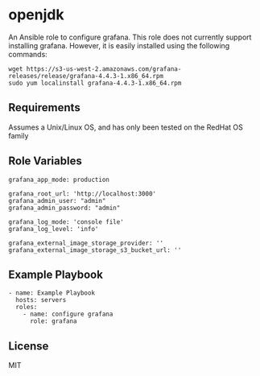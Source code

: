 openjdk
=======

An Ansible role to configure grafana.  This role does not currently support installing grafana.  However,
it is easily installed using the following commands:
     
    wget https://s3-us-west-2.amazonaws.com/grafana-releases/release/grafana-4.4.3-1.x86_64.rpm 
    sudo yum localinstall grafana-4.4.3-1.x86_64.rpm

Requirements
------------

Assumes a Unix/Linux OS, and has only been tested on the RedHat OS family

Role Variables
--------------

    grafana_app_mode: production
    
    grafana_root_url: 'http://localhost:3000'
    grafana_admin_user: "admin"
    grafana_admin_password: "admin"
    
    grafana_log_mode: 'console file'
    grafana_log_level: 'info'
    
    grafana_external_image_storage_provider: ''
    grafana_external_image_storage_s3_bucket_url: ''

Example Playbook
----------------

    - name: Example Playbook
      hosts: servers
      roles:
        - name: configure grafana
          role: grafana

License
-------

MIT
